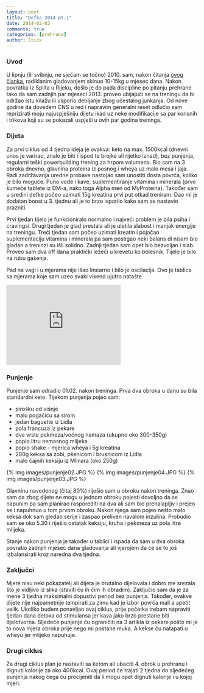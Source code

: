 ```yaml
---
layout: post
title: "Defka 2014 pt.1"
date: 2014-02-02
comments: true
categories: [prehrana]
author: Stick
---
```


### Uvod

U lipnju (ili svibnju, ne sjećam se točno) 2010. sam, nakon čitanja [ovog članka][1], radiklanim gladovanjem skinuo 10-15kg u mjesec dana. Nakon povratka iz Splita u Rijeku, došlo je do pada discipline po pitanju prehrane tako da sam zadnjih par mjeseci 2013. proveo ubijajući se na treningu da bi održao istu kilažu ili usporio debljanje zbog učestalog junkanja. Od nove godine da dovedem CNS u red i napravim generalni reset odlučio sam reprizirati moju najuspješniju dijetu ikad uz neke modifikacije sa par korisnih i trikova koji su se pokazali uspješi u ovih par godina treninga.

### Dijeta

Za prvi ciklus od 4 tjedna ideja je ovakva: keto na max. 1500kcal (dnevni unos je varirao, znalo je biti i ispod te brojke ali rijetko iznad), bez punjenja, regularni teški powerbuilding trening za hrpom volumena. Bio sam na 3 obroka dnevno, glavnina proteina iz posnog i wheya uz malo mesa i jaja. Radi zadržavanja uredne probave nastojao sam unostiti dosta povrća, koliko je bilo moguće. Puno vode i kave, suplementiranje vitamina i minerala (prvo šumeće tablete iz DM-a, nako toga Alpha men od MyProteina). Također sam u sredini defke počeo uzimati 15g kreatina prvi put otkad treniram. Dao mi je dodatan boost u 3. tjednu ali je to brzo isparilo kako sam se nastavio prazniti.

Prvi tjedan tijelo je funkcioniralo normalno i najveći problem je bila psiha i cravingsi. Drugi tjedan je glad prestala ali je uletila slabost i manjak energije na treningu. Treći tjedan sam počeo uzimati kreatin i pojačao suplementaciju vitamina i minerala pa sam postigao neki balans di nisam bio gladan a treninzi su išli solidno. Zadnji tjedan sam opet bio bezvoljan i slab. Proveo sam dva off dana praktički ležeći u krevetu ko bolesnik. Tijelo je bilo na rubu gašenja.

Pad na vagi i u mjerama nije išao linearno i bilo je oscilacija. Ovo je tablica sa mjerama koje sam uzeo svaki vikend ujutro natašte.

<div class="embed-video-container"><iframe height="210" frameborder='0' src='https://docs.google.com/spreadsheet/pub?key=0AqcWi5XS2oqxdEtNaGhTdUoxU0RrRVVYV0hwMnZDTmc&single=true&gid=1&output=html&widget=true'></iframe></div>

### Punjenje

Punjenje sam odradio 01.02. nakon treninga. Prva dva obroka u danu su bila standardni keto. Tijekom punjenja pojeo sam:

- pirošku od višnje
- malu pogačicu sa sirom
- jedan baguette iz Lidla
- pola francuza iz pekare
- dve vrste pekmeza/voćnog namaza (ukupno oko 300-350g)
- popio litru nemasnog mlijeka
- popio shake - mjerica wheya i 5g kreatina
- 200g keksa sa zobi, pšenicom i brusnicom iz Lidla
- malo čajnih keksiju iz Mlinara (oko 250g)

{% img images/punjenje02.JPG %}
{% img images/punjenje04.JPG %}
{% img images/punjenje03.JPG %}

Glavninu navedenog (čitaj 80%) riješio sam u obroku nakon treninga. Znao sam da zbog dijete ne mogu u jednom obroku pojesti dovoljno da se napunim pa sam planirao rasporediti na dva ali sam bio prehalapljiv i prejeo se i napuhnuo u tom prvom obroku. Nakon njega sam pojeo nešto malo keksa dok sam gledao serije i zaspao preliven navalom inzulina. Probudio sam se oko 5.30 i riješio ostatak keksiju, kruha i pekmeza uz pola litre mlijeka.

Stanje nakon punjenja je također u tablici i ispada da sam u dva obroka povratio zadnjih mjesec dana gladovanja ali vjerojem da će se to još izbalansirati kroz naredna dva tjedna.

### Zaključci

Mjere nisu neki pokazatelj ali dijeta je brutalno dijelovala i dobro me srezala što je vidljivo iz slika (staviti ću ih čim ih obradim). Zaključio sam da je za mene 3 tjedna maksimalni dopustivi period bez punjenja. Također, ovakve dijete nije najpametnije tempirati za zimu kad je izbor povrća mali a apetit velik. Ukoliko budem ponavljao ovaj ciklus, prije početka trebam napraviti tjedan dana detoxa od stimulansa jer kava jako brzo prestane biti djelotvorna. Sljedeće punjenje ću ograničiti na 3 artikla iz pekare pošto mi je to nova mjera obroka prije nego mi postane muka. A kekse ću natapati u wheyu jer mlijeko napuhuje. 

### Drugi ciklus

Za drugi ciklus plan je nastaviti sa ketom ali ubaciti 4. obrok u prehranu i dignuti kalorije za oko 400kcal. Ovaj period će trajati 2 tjedna do sljedećeg punjenja nakog čega ću procijeniti da li mogu opet dignuti kalorije i u kojoj mjeri.

[1]: http://www.nacional.hr/clanak/26184/caciceva-dijeta-32-kilograma-za-6-mjeseci